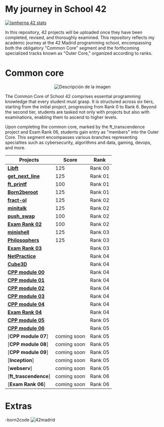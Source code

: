 # My journey in School 42
[![ismherna 42 stats](https://badge.mediaplus.ma/Darkblue/ismherna?1337Badge=off&UM6P=off)](https://github.com/oakoudad/badge42)


In this repository, 42 projects will be uploaded once they have been completed, revised, and thoroughly examined. This repository reflects my academic journey at the 42 Madrid programming school, encompassing both the obligatory "Common Core" segment and the forthcoming specialized tracks known as "Outer Core," organized according to ranks.

# Common core
<p align="center">
  <img src="https://github.com/ismaelucky342/Born2code/assets/153450550/ddbe9c21-b3bf-4733-8af8-2cfe845e8cf3)https://github.com/ismaelucky342/Born2code/assets/153450550/ddbe9c21-b3bf-4733-8af8-2cfe845e8cf3" alt="Descripción de la imagen">
</p>

The Common Core of School 42 comprises essential programming knowledge that every student must grasp. It is structured across six tiers, starting from the initial project, progressing from Rank 0 to Rank 6. Beyond the second tier, students are tasked not only with projects but also with examinations, enabling them to ascend to higher levels.

Upon completing the common core, marked by the ft_transcendence project and Exam Rank 06, students gain entry as "members" into the Outer Core. This segment encompasses various branches representing specialties such as cybersecurity, algorithms and data, gaming, devops, and more. 


| Projects | Score | Rank |
|--------|--------|---------------|
| [**Libft**](https://github.com/ismaelucky342/Libft) | 125 | Rank 00 |
| [**get_next_line**](https://github.com/ismaelucky342/get_next_line) |125 | Rank 01 |
| [**ft_printf**](https://github.com/ismaelucky342/ft_printf) | 100 | Rank 01 |
| [**Born2beroot**](https://github.com/ismaelucky342/ft_printf) | 125 | Rank 01 |
| [**fract-ol**](https://github.com/ismaelucky342/fract-ol) | 125 | Rank 02 |
| [**minitalk**](https://github.com/ismaelucky342/minitalk/tree/main) | 125 | Rank 02 |
| [**push_swap**](https://github.com/ismaelucky342/push_swap) | 100 | Rank 02 |
| [**Exam Rank 02**](https://github.com/ismaelucky342/42_exams/tree/main/Exam_Rank_02) | 100  | Rank 02 |
| [**minishell**](https://github.com/ismaelucky342/MiniShell) | 125 | Rank 03 |
| [**Philosophers**](https://github.com/ismaelucky342/Born2code/tree/main/Rank%2003/Philosophers) | 125 | Rank 03 |
| [**Exam Rank 03**](https://github.com/ismaelucky342/42_exams/tree/main/Exam_Rank_03) |  | Rank 03 |
| [**NetPractice**](https://github.com/ismaelucky342/NetPractice) |  | Rank 04 |
| [**Cube3D**](https://github.com/ismaelucky342/Cub_3D) |  | Rank 04 |
| [**CPP module 00**](https://github.com/ismaelucky342/CPP_Module_00) |  | Rank 04 |
| [**CPP module 01**](https://github.com/ismaelucky342/CPP_Module_01) |  | Rank 04 |
| [**CPP module 02**](https://github.com/ismaelucky342/CPP_Module_02) |  | Rank 04 |
| [**CPP module 03**](https://github.com/ismaelucky342/CPP_Module_03) |  | Rank 04 |
| [**CPP module 04**](https://github.com/ismaelucky342/CPP_Module_04) |  | Rank 04 | 
| [**Exam Rank 04**](https://github.com/ismaelucky342/42_exams/tree/main/Exam_Rank_04) |  | Rank 04 |
| [**CPP module 05**](https://github.com/ismaelucky342/CPP_Module_05) |  | Rank 05 |
| [**CPP module 06**](https://github.com/ismaelucky342/CPP_Module_06) |  | Rank 05 |
| [**CPP module 07**] | coming soon | Rank 05 |
| [**CPP module 08**] | coming soon | Rank 05 |
| [**CPP module 09**] | coming soon | Rank 05 |  
| [**Inception**] | coming soon | Rank 05 |
| [**webserv**] | coming soon | Rank 05 |
| [**ft_trascendence**] | coming soon | Rank 06 |
| [**Exam Rank 06**] | coming soon | Rank 06 |


# Extras 

-born2code
![42madrid](https://github.com/ismaelucky342/Born2code/assets/153450550/3a377f34-9156-4eff-b04b-71c4b128523e)

